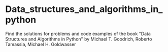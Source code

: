 # Data_structures_and_algorithms_in_python
Find the solutions for problems and code examples of the book "Data Structures and Algorithms in Python" by Michael T. Goodrich, Roberto Tamassia, Michael H. Goldwasser
